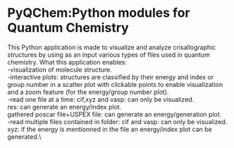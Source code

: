 # PyQChem:Python modules for Quantum Chemistry
This Python application is made to visualize and analyze crisallographic structures by using as an input various types of files used in quantum chemistry.
What this application enables:\
-visualization of molecule structure.\
-interactive plots: structures are classified by their energy and index or group number in a scatter plot with clickable points to enable visualization and a zoom feature (for the energy/group number plot).\
-read one file at a time: cif,xyz and vasp: can only be visualized.\
                          res: can generate an energy/index plot.\
                          gathered poscar file+USPEX file: can generate an energy/generation plot.\
-read multiple files contained in folder: cif and vasp: can only be visualized.\
                                          xyz: if the energy is mentionned in the file an energy/index plot can be generated.\
